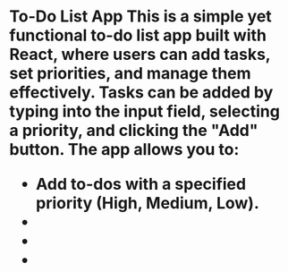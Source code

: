 <h1>To-Do List App</1>
This is a simple yet functional to-do list app built with React, where users can add tasks, set priorities, and manage them effectively. Tasks can be added by typing into the input field, selecting a priority, and clicking the "Add" button. The app allows you to:
<ul>
  <li>Add to-dos with a specified priority (High, Medium, Low).</li>
  <li></li>
  <li></li>
  <li></li>
</ul> 

